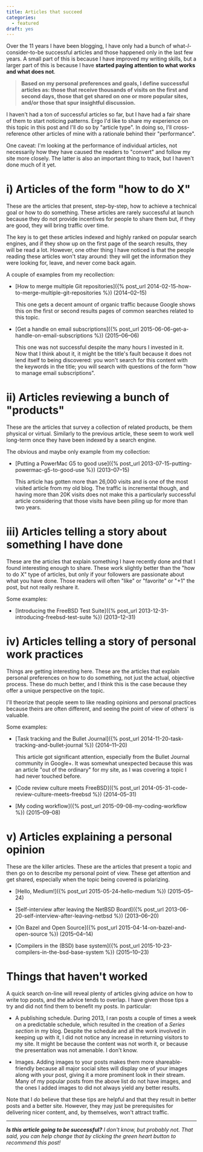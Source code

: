 ```yaml
---
title: Articles that succeed
categories:
  - featured
draft: yes
---
```


<!-- TODO: Enable cover and add credits.
# cover: https://cdn-images-1.medium.com/max/2000/1*WuixuEhQ3TKcfq4_ensIBg.jpeg

<a href="/r/?url=http%3A%2F%2Fopenphoto.net%2Fgallery%2Fimage%2Fview%2F22845" class="markup--anchor markup--figure-anchor">Image courtesy of Mylene Bressan at openphoto.net</a>
-->

Over the 11 years I have been blogging, I have only had a bunch of
what-*I*-consider-to-be successful articles and those happened only in
the last few years. A small part of this is because I have improved my
writing skills, but a larger part of this is because I have **started
paying attention to what works and what does not**.

> **Based on my personal preferences and goals, I define successful
> articles as: those that receive thousands of visits on the first and
> second days, those that get shared on one or more popular sites,
> and/or those that spur insightful discussion.**

I haven't had a ton of successful articles so far, but I have had a fair
share of them to start noticing patterns. Ergo I'd like to share my
experience on this topic in this post and I'll do so by "article type".
In doing so, I'll cross-reference other articles of mine with a
rationale behind their "performance".

One caveat: I'm looking at the performance of individual articles, not
necessarily how they have caused the readers to "convert" and follow my
site more closely. The latter is also an important thing to track, but I
haven't done much of it yet.

# i) Articles of the form "how to do X"

These are the articles that present, step-by-step, how to achieve a
technical goal or how to do something. These articles are rarely
successful at launch because they do not provide incentives for people
to share them but, if they are good, they will bring traffic over time.

The key is to get these articles indexed and highly ranked on popular
search engines, and if they show up on the first page of the search
results, they will be read a lot. However, one other thing I have
noticed is that the people reading these articles won't stay around:
they will get the information they were looking for, leave, and never
come back again.

A couple of examples from my recollection:

-   [How to merge multiple Git repositories]({% post_url
    2014-02-15-how-to-merge-multiple-git-repositories %})
    (2014&ndash;02&ndash;15)

    This one gets a decent amount of organic traffic because Google
    shows this on the first or second results pages of common searches
    related to this topic.

-   [Get a handle on email subscriptions]({% post_url
    2015-06-06-get-a-handle-on-email-subscriptions %})
    (2015&ndash;06&ndash;06)

    This one was not successful despite the many hours I invested in it.
    Now that I think about it, it might be the title's fault because it
    does not lend itself to being discovered: you won't search for this
    content with the keywords in the title; you will search with
    questions of the form "how to manage email subscriptions".

# ii) Articles reviewing a bunch of "products"

These are the articles that survey a collection of related products, be
them physical or virtual. Similarly to the previous article, these seem
to work well long-term once they have been indexed by a search engine.

The obvious and maybe only example from my collection:

-   [Putting a PowerMac G5 to good use]({% post_url
    2013-07-15-putting-powermac-g5-to-good-use %})
    (2013&ndash;07&ndash;15)

    This article has gotten more than 26,000 visits and is one of the
    most visited article from my old blog. The traffic is incremental
    though, and having more than 20K visits does not make this a
    particularly successful article considering that those visits have
    been piling up for more than two years.

# iii) Articles telling a story about something I have done

These are the articles that explain something I have recently done and
that I found interesting enough to share. These work slightly better
than the "how to do X" type of articles, but only if your followers are
passionate about what you have done. Those readers will often "like" or
"favorite" or "+1" the post, but not really reshare it.

Some examples:

-   [Introducing the FreeBSD Test Suite]({% post_url
    2013-12-31-introducing-freebsd-test-suite %})
    (2013&ndash;12&ndash;31)

# iv) Articles telling a story of personal work practices

Things are getting interesting here. These are the articles that explain
personal preferences on how to do something, not just the actual,
objective process. These do much better, and I think this is the case
because they offer a unique perspective on the topic.

I'll theorize that people seem to like reading opinions and personal
practices because theirs are often different, and seeing the point of
view of others' is valuable.

Some examples:

-   [Task tracking and the Bullet Journal]({% post_url
    2014-11-20-task-tracking-and-bullet-journal %})
    (2014&ndash;11&ndash;20)

    This article got significant attention, especially from the Bullet
    Journal community in Google+. It was somewhat unexpected because
    this was an article "out of the ordinary" for my site, as I was
    covering a topic I had never touched before.

-   [Code review culture meets FreeBSD]({% post_url
    2014-05-31-code-review-culture-meets-freebsd %})
    (2014&ndash;05&ndash;31)

-   [My coding workflow]({% post_url 2015-09-08-my-coding-workflow %})
    (2015&ndash;09&ndash;08)

# v) Articles explaining a personal opinion

These are the killer articles. These are the articles that present a
topic and then go on to describe my personal point of view. These get
attention and get shared, especially when the topic being covered is
polarizing.

-   [Hello, Medium!]({% post_url 2015-05-24-hello-medium %})
    (2015&ndash;05&ndash;24)

-   [Self-interview after leaving the NetBSD Board]({% post_url
    2013-06-20-self-interview-after-leaving-netbsd %})
    (2013&ndash;06&ndash;20)

-   [On Bazel and Open Source]({% post_url
    2015-04-14-on-bazel-and-open-source %})
    (2015&ndash;04&ndash;14)

-   [Compilers in the (BSD) base system]({% post_url
    2015-10-23-compilers-in-the-bsd-base-system %})
    (2015&ndash;10&ndash;23)

# Things that haven't worked

A quick search on-line will reveal plenty of articles giving advice on
how to write top posts, and the advice tends to overlap. I have given
those tips a try and did not find them to benefit my posts. In
particular:

- A publishing schedule. During 2013, I ran posts a couple of times a week on a
  predictable schedule, which resulted in the creation of a *Series section* in
  my blog. Despite the schedule and all the work involved in keeping up with it,
  I did not notice any increase in returning visitors to my site. It might be
  because the content was not worth it, or because the presentation was not
  amenable. I don't know.

- Images. Adding images to your posts makes them more shareable-friendly because
  all major social sites will display one of your images along with your post,
  giving it a more prominent look in their stream. Many of my popular posts from
  the above list do not have images, and the ones I added images to did not
  always yield any better results.

Note that I *do* believe that these tips are helpful and that they
result in better posts and a better site. However, they may just be
prerequisites for delivering nicer content, and, by themselves, won't
attract traffic.

---

***Is this article going to be successful?*** *I don't know, but
probably not. That said, you can help change that by clicking the green
heart button to recommend this post!*
